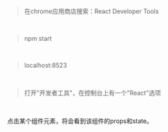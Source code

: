 <br>

> 在chrome应用商店搜索：React Developer Tools

<br>

> npm start

<br>

> localhost:8523

<br>

> 打开"开发者工具"，在控制台上有一个"React"选项

<br>

点击某个组件元素，将会看到该组件的props和state。



